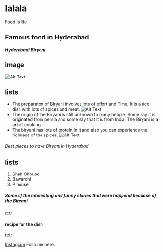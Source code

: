 # lalala
Food is life
## **Famous food in Hyderabad**
##### _Hyderabadi Biryani_
## image
![Alt Text](https://i.ytimg.com/vi/v4-LHeIx15U/maxresdefault.jpg)
## lists
* The preparaton of Biryani involves lots of effort and Time, It is a rice dish with lots of spices and meat.
![Alt Text](https://www.thespruceeats.com/thmb/DAcj33VNaxQrRFrm6rxRI4saEtc=/1500x1000/filters:no_upscale():max_bytes(150000):strip_icc()/all-about-biryani-1957507-finalv2-ct-806b7041d0eb42c1be8ae431de35cf17.png)
* The origin of the Biryani is still unknown to many people, Some say it is originated from persia and some say that it is from India, The Biryani is a art of cooking.
* The biryani has lots of protein in it and also you can experience the richness of the spices.
![Alt Text](https://www.thebetterindia.com/wp-content/uploads/2016/07/dealocx-blog-06.jpg)

###### Best places to have Biryani in Hyderabad
## lists
1. Shah Ghouse
2. Bawarchi
3. P house

##### Some of the Interesting and funny stories that were happend becuase of the Biryani.
[retr](https://www.indianeagle.com/travelbeats/funny-interesting-biryani-stories-in-india/)

#### recipe for the dish 
[retr](https://www.indianhealthyrecipes.com/hyderabadi-biryani-recipe/)

<p><a href="https://www.instagram.com/_the.believer/">Instagram</a> Follo me here.</p>
 
